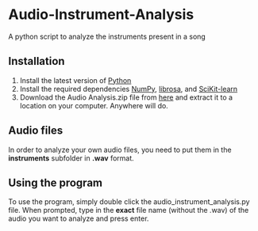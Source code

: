 # Audio-Instrument-Analysis
A python script to analyze the instruments present in a song

## Installation
1. Install the latest version of [Python](https://www.python.org/)
2. Install the required dependencies [NumPy](https://numpy.org/), [librosa](https://librosa.org/doc/latest/index.html), and [SciKit-learn](https://scikit-learn.org/stable/)
3. Download the Audio Analysis.zip file from [here](https://drive.google.com/file/d/1DUZdvx0Pau50p2OjTzW1XxKLQm9KW7Db/view?usp=sharing) and extract it to a location on your computer. Anywhere will do.

## Audio files
In order to analyze your own audio files, you need to put them in the __instruments__ subfolder in __.wav__ format.

## Using the program
To use the program, simply double click the audio_instrument_analysis.py file.  When prompted, type in the **exact** file name (without the .wav) of the audio you want to analyze and press enter.  


